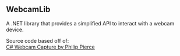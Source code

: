WebcamLib
---------

A .NET library that provides a simplified API to interact with a webcam device.

Source code based off of:<br/>
[C# Webcam Capture by Philip Pierce](http://www.planet-source-code.com/vb/scripts/ShowCode.asp?txtCodeId=1339&lngWId=10)

